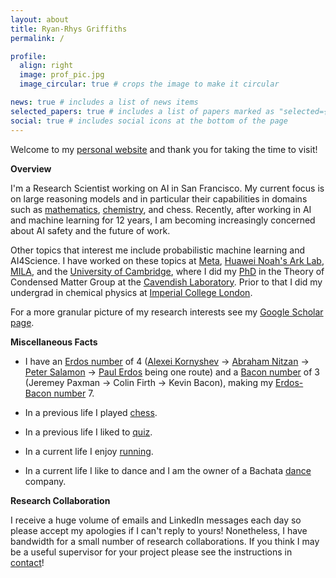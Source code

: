 ```yaml
---
layout: about
title: Ryan-Rhys Griffiths
permalink: /

profile:
  align: right
  image: prof_pic.jpg
  image_circular: true # crops the image to make it circular

news: true # includes a list of news items
selected_papers: true # includes a list of papers marked as "selected={true}"
social: true # includes social icons at the bottom of the page
---
```


Welcome to my [personal website](https://ryan-rhys.github.io/ryan__rhys/) and thank you for taking the time to visit!

**Overview**

I'm a Research Scientist working on AI in San Francisco. My current focus is on large reasoning models and in particular their capabilities in domains such as [mathematics](https://proceedings.neurips.cc/paper_files/paper/2023/file/58168e8a92994655d6da3939e7cc0918-Paper-Datasets_and_Benchmarks.pdf), [chemistry](https://arxiv.org/abs/2506.17238), and chess. Recently, after working in AI and machine learning for 12 years, I am becoming increasingly concerned about AI safety and the future of work.

Other topics that interest me include probabilistic machine learning and AI4Science. I have worked on these topics at [Meta](https://research.facebook.com/), [Huawei Noah's Ark Lab](https://github.com/huawei-noah), [MILA](https://mila.quebec/en), and the [University of Cambridge](https://www.cam.ac.uk/), where I did my [PhD](https://www.repository.cam.ac.uk/items/af055887-133e-40b0-a2c5-cf24835a6698) in the Theory of Condensed Matter Group at the [Cavendish Laboratory](https://www.phy.cam.ac.uk/). Prior to that I did my undergrad in chemical physics at [Imperial College London](https://www.imperial.ac.uk/). 

For a more granular picture of my research interests see my [Google Scholar page](https://scholar.google.com/citations?user=RBKs-lEAAAAJ&hl=en).

**Miscellaneous Facts**

- I have an [Erdos number](https://en.wikipedia.org/wiki/Erd%C5%91s_number) of 4 ([Alexei Kornyshev](https://scholar.google.com/citations?user=UU6vixUAAAAJ&hl=en) -> [Abraham Nitzan](https://en.wikipedia.org/wiki/Abraham_Nitzan) -> [Peter Salamon](https://en.wikipedia.org/wiki/Peter_Salamon) -> [Paul Erdos](https://en.wikipedia.org/wiki/Paul_Erd%C5%91s) being one route) and a [Bacon number](https://simple.wikipedia.org/wiki/Bacon_number) of 3 (Jeremey Paxman -> Colin Firth -> Kevin Bacon), making my [Erdos-Bacon number](https://en.wikipedia.org/wiki/Erd%C5%91s%E2%80%93Bacon_number) 7.

- In a previous life I played [chess](/ryan__rhys/chess/).

- In a previous life I liked to [quiz](/ryan__rhys/quiz/).

- In a current life I enjoy [running](/ryan__rhys/running/).

- In a current life I like to dance and I am the owner of a Bachata [dance](/ryan__rhys/dance/) company.

**Research Collaboration**

I receive a huge volume of emails and LinkedIn messages each day so please accept my apologies if I can't reply to yours! Nonetheless, I have bandwidth for a small number of research collaborations. If you think I may be a useful supervisor for your project please see the instructions in [contact](/ryan__rhys/contact/)!
